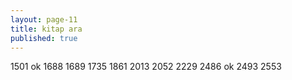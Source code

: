 ```yaml
---
layout: page-11
title: kitap ara
published: true
---
```


1501 ok
1688
1689
1735
1861
2013
2052
2229
2486 ok
2493
2553
